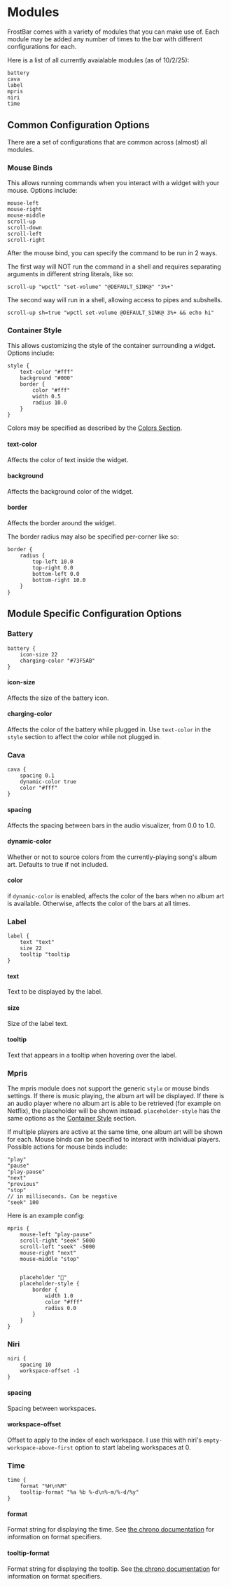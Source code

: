 # Modules

FrostBar comes with a variety of modules that you can make use of. Each module
may be added any number of times to the bar with different configurations for
each.

Here is a list of all currently avaialable modules (as of 10/2/25):


```kdl
battery
cava
label
mpris
niri
time
```

## Common Configuration Options

There are a set of configurations that are common across (almost) all modules.

### Mouse Binds

This allows running commands when you interact with a widget with your mouse.
Options include:

```kdl
mouse-left
mouse-right
mouse-middle
scroll-up
scroll-down
scroll-left
scroll-right
```

After the mouse bind, you can specify the command to be run in 2 ways.

The first way will NOT run the command in a shell and requires separating
arguments in different string literals, like so:
```kdl
scroll-up "wpctl" "set-volume" "@DEFAULT_SINK@" "3%+"
```

The second way will run in a shell, allowing access to pipes and subshells.
```kdl
scroll-up sh=true "wpctl set-volume @DEFAULT_SINK@ 3%+ && echo hi"
```

### Container Style

This allows customizing the style of the container surrounding a widget. Options
include:


```kdl
style {
    text-color "#fff"
    background "#000"
    border {
        color "#fff"
        width 0.5
        radius 10.0
    }
}
```

Colors may be specified as described by the [Colors
Section](Introduction.md#colors).

#### text-color
Affects the color of text inside the widget.

#### background
Affects the background color of the widget.

#### border
Affects the border around the widget.

The border radius may also be specified per-corner like so:
```kdl
border {
    radius {
        top-left 10.0
        top-right 0.0
        bottom-left 0.0
        bottom-right 10.0
    }
}

```


## Module Specific Configuration Options

### Battery
```kdl
battery {
    icon-size 22
    charging-color "#73F5AB"
}
```

#### icon-size
Affects the size of the battery icon.

#### charging-color
Affects the color of the battery while plugged in. Use `text-color` in the
`style` section to affect the color while not plugged in.

### Cava
```kdl
cava {
    spacing 0.1
    dynamic-color true
    color "#fff"
}
```

#### spacing
Affects the spacing between bars in the audio visualizer, from 0.0 to 1.0.

#### dynamic-color
Whether or not to source colors from the currently-playing song's album art.
Defaults to true if not included.

#### color
if `dynamic-color` is enabled, affects the color of the bars when no album art
is available. Otherwise, affects the color of the bars at all times.

### Label
```kdl
label {
    text "text"
    size 22
    tooltip "tooltip
}
```

#### text
Text to be displayed by the label.

#### size
Size of the label text.

#### tooltip
Text that appears in a tooltip when hovering over the label.

### Mpris
The mpris module does not support the generic `style` or mouse binds settings.
If there is music playing, the album art will be displayed. If there is an audio
player where no album art is able to be retrieved (for example on Netflix), the
placeholder will be shown instead. `placeholder-style` has the same options as
the [Container Style](#container-style) section.

If multiple players are active at the same time, one album art will be shown for
each. Mouse binds can be specified to interact with individual players. Possible
actions for mouse binds include:

```kdl
"play"
"pause"
"play-pause"
"next"
"previous"
"stop"
// in milliseconds. Can be negative
"seek" 100
```

Here is an example config:
```kdl
mpris {
    mouse-left "play-pause"
    scroll-right "seek" 5000
    scroll-left "seek" -5000
    mouse-right "next"
    mouse-middle "stop"


    placeholder "󰝚"
    placeholder-style {
        border {
            width 1.0
            color "#fff"
            radius 0.0
        }
    }
}
```



### Niri

```kdl
niri {
    spacing 10
    workspace-offset -1
}
```

#### spacing
Spacing between workspaces.

#### workspace-offset
Offset to apply to the index of each workspace. I use this with niri's
`empty-workspace-above-first` option to start labeling workspaces at 0.

### Time
```kdl
time {
    format "%H\n%M"
    tooltip-format "%a %b %-d\n%-m/%-d/%y"
}
```

#### format
Format string for displaying the time. See [the chrono
documentation](https://docs.rs/chrono/latest/chrono/format/strftime/index.html)
for information on format specifiers.

#### tooltip-format
Format string for displaying the tooltip. See [the chrono
documentation](https://docs.rs/chrono/latest/chrono/format/strftime/index.html)
for information on format specifiers.

